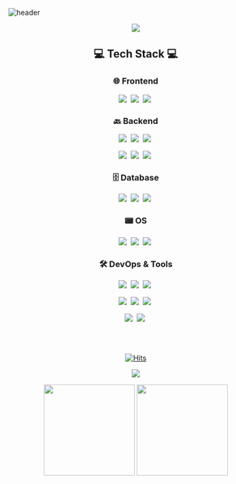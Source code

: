 <!--타이틀 부분-->
![header](https://capsule-render.vercel.app/api?type=waving&color=gradient&height=120&animation=fadeIn&section=footer&text=Ikhanoba%20Michael-Shaka)


<p align="center">
  <a href="https://git.io/typing-svg">
    <img src="https://readme-typing-svg.demolab.com/?lines=Welcome+to+Splax's+Github!;&font=Redressed&size=40&color=FFF">
  </a>
</p>
<div align="center">

</div>
<h2 align="center">💻 Tech Stack 💻</h2>

<div align="center">

### 🌐 Frontend
<!-- <img src="https://img.shields.io/badge/React-20232a?style=for-the-badge&logo=React&logoColor=61DAFB"/>&nbsp; -->
<img src="https://img.shields.io/badge/Javascript-ffb13b?style=for-the-badge&logo=javascript&logoColor=white"/>&nbsp;
<img src="https://img.shields.io/badge/HTML5-E34F26?style=for-the-badge&logo=HTML5&logoColor=white">&nbsp;
<img src="https://img.shields.io/badge/CSS3-1572B6?style=for-the-badge&logo=CSS3&logoColor=white">&nbsp;


### 🔙 Backend
<img src="https://img.shields.io/badge/Spring-6DB33F?style=for-the-badge&logo=Spring&logoColor=white"/>&nbsp;
<img src="https://img.shields.io/badge/SpringBoot-6DB33F?style=for-the-badge&logo=SpringBoot&logoColor=white"/>&nbsp;
<img src="https://img.shields.io/badge/MyBatis-000000?style=for-the-badge&logo=mybatis&logoColor=white"/>&nbsp;

<!--
<img src="https://img.shields.io/badge/JPA-59666C?style=for-the-badge&logo=Hibernate&logoColor=white"/>&nbsp;
<img src="https://img.shields.io/badge/WebSocket-010101?style=for-the-badge&logo=socket.io&logoColor=white" />&nbsp;
<img src="https://img.shields.io/badge/WebRTC-33BFFF?style=for-the-badge&logo=WebRTC&logoColor=white" />&nbsp;
<img src="https://img.shields.io/badge/JWT-000000?style=for-the-badge&logo=JSON%20web%20tokens&logoColor=white" />&nbsp;
-->
<img src="https://img.shields.io/badge/Java-007396?style=for-the-badge&logo=coffeescript&logoColor=white"/>&nbsp;
<img src="https://img.shields.io/badge/Python-3766AB?style=for-the-badge&logo=Python&logoColor=white"/>&nbsp;
<img src="https://img.shields.io/badge/C-00599C?style=for-the-badge&logo=c&logoColor=white"/>&nbsp;
### 🗄️ Database
<img src="https://img.shields.io/badge/Mysql-4479A1?style=for-the-badge&logo=MySql&logoColor=white"/>&nbsp;
<img src="https://img.shields.io/badge/MongoDB-47A248?style=for-the-badge&logo=mongodb&logoColor=white" />&nbsp;
<img src="https://img.shields.io/badge/Redis-DC382D?style=for-the-badge&logo=redis&logoColor=white"/>&nbsp;

### 📟 OS
<img src="https://img.shields.io/badge/Linux-FCC624?style=for-the-badge&logo=linux&logoColor=black" />&nbsp;
<img src="https://img.shields.io/badge/Ubuntu-E95420?style=for-the-badge&logo=ubuntu&logoColor=white" />&nbsp;
<img src="https://img.shields.io/badge/CentOS-262577?style=for-the-badglogo=CentOS&logoColor=white" />&nbsp;


### 🛠 DevOps & Tools
<img src="https://img.shields.io/badge/Docker-2496ED?style=for-the-badge&logo=docker&logoColor=white" />&nbsp;
<img src="https://img.shields.io/badge/Kubernetes-326CE5?style=for-the-badge&logo=kubernetes&logoColor=white" />&nbsp;
<img src="https://img.shields.io/badge/Jenkins-D24939?style=for-the-badge&logo=jenkins&logoColor=white" />&nbsp;
<!--
<img src="https://img.shields.io/badge/Postman-FF6C37?style=for-the-badge&logo=Postman&logoColor=white"/>&nbsp;
<img src="https://img.shields.io/badge/Swagger-85EA2D?style=for-the-badge&logo=Swagger&logoColor=white"/>&nbsp;
-->
<img src="https://img.shields.io/badge/Elasticsearch-005571?style=for-the-badge&logo=elasticsearch&logoColor=white"/>&nbsp;
<img src="https://img.shields.io/badge/Logstash-005571?style=for-the-badge&logo=logstash&logoColor=white"/>&nbsp;
<img src="https://img.shields.io/badge/Kibana-005571?style=for-the-badge&logo=kibana&logoColor=white"/>&nbsp;

<img src="https://img.shields.io/badge/Git-F05033?style=for-the-badge&logo=git&logoColor=white" />&nbsp;
<img src="https://img.shields.io/badge/GitHub-181717?style=for-the-badge&logo=github&logoColor=white" />&nbsp;

</div>
<h2 align="center"></h2>

[//]: # (<br>)

[//]: # (<div align="center">)

[//]: # ()

[//]: # ([![Solved.ac 프로필]&#40;http://mazassumnida.wtf/api/v2/generate_badge?boj=xotks7524&#41;]&#40;https://solved.ac/xotks7524&#41;)

[//]: # ()

[//]: # (</div>)



<br>

<div align="center">

[![Hits](https://hits.seeyoufarm.com/api/count/incr/badge.svg?url=https%3A%2F%2Fgithub.com%2FIkhanobaMichaelShaka&count_bg=%23999999&title_bg=%23333333&icon=&icon_color=%3E7E7&title=Hits&edge_flat=false)](https://hits.seeyoufarm.com)
</div>

<div align="center">

![](http://github-profile-summary-cards.vercel.app/api/cards/profile-details?username=splax-s&theme=nord_dark)
</div>
<div align="center">
<p>
<img height="180em" src="https://github-readme-stats.vercel.app/api?username=splax-s&show_icons=true&include_all_commits=true&bg_color=2E3440,3B4252,434C5E&title_color=88C0D0&text_color=D8DEE9&icon_color=81A1C1">
<img height="180em" src="https://github-readme-stats.vercel.app/api/top-langs/?username=Splax-s&layout=compact&bg_color=2E3440,3B4252,434C5E&title_color=88C0D0&text_color=D8DEE9">
</p>
</div>
<!--
**splax-s/splax-s** is a ✨ _special_ ✨ repository because its `README.md` (this file) appears on your GitHub profile.

Here are some ideas to get you started:

- 🔭 I’m currently working on ...
- 🌱 I’m currently learning ...
- 👯 I’m looking to collaborate on ...
- 🤔 I’m looking for help with ...
- 💬 Ask me about ...
- 📫 How to reach me: ...
- 😄 Pronouns: ...
- ⚡ Fun fact: ...
-->
